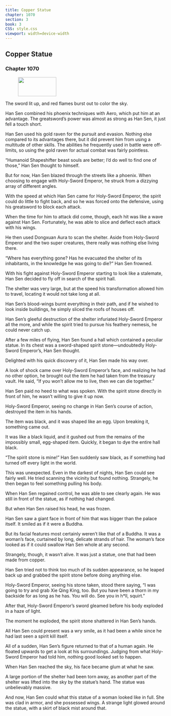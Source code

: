 ```yaml
---
title: Copper Statue
chapter: 1070
section: 3
book: 3
CSS: style.css
viewport: width=device-width
---
```


## Copper Statue

### Chapter 1070

<figure>
	<img src="../Images/gem.gif" alt="" id="gem" width="120" height="60" />
</figure>

The sword lit up, and red flames burst out to color the sky.

Han Sen combined his phoenix techniques with Aero, which put him at an advantage. The greatsword’s power was almost as strong as Han Sen, it just fell a touch short.

Han Sen used his gold raven for the pursuit and evasion. Nothing else compared to its advantages there, but it did prevent him from using a multitude of other skills. The abilities he frequently used in battle were off-limits, so using the gold raven for actual combat was fairly pointless.

“Humanoid Shapeshifter beast souls are better; I’d do well to find one of those,” Han Sen thought to himself.

But for now, Han Sen blazed through the streets like a phoenix. When choosing to engage with Holy-Sword Emperor, he struck from a dizzying array of different angles.

With the speed at which Han Sen came for Holy-Sword Emperor, the spirit could do little to fight back, and so he was forced onto the defensive, using his greatsword to block each attack.

When the time for him to attack did come, though, each hit was like a wave against Han Sen. Fortunately, he was able to slice and deflect each attack with his wings.

He then used Dongxuan Aura to scan the shelter. Aside from Holy-Sword Emperor and the two super creatures, there really was nothing else living there.

“Where has everything gone? Has he evacuated the shelter of its inhabitants, in the knowledge he was going to die?” Han Sen frowned.

With his fight against Holy-Sword Emperor starting to look like a stalemate, Han Sen decided to fly off in search of the spirit hall.

The shelter was very large, but at the speed his transformation allowed him to travel, locating it would not take long at all.

Han Sen’s blood-wings burnt everything in their path, and if he wished to look inside buildings, he simply sliced the roofs of houses off.

Han Sen’s gleeful destruction of the shelter infuriated Holy-Sword Emperor all the more, and while the spirit tried to pursue his feathery nemesis, he could never catch up.

After a few miles of flying, Han Sen found a hall which contained a peculiar statue. In its chest was a sword-shaped spirit stone—undoubtedly Holy-Sword Emperor’s, Han Sen thought.

Delighted with his quick discovery of it, Han Sen made his way over.

A look of shock came over Holy-Sword Emperor’s face, and realizing he had no other option, he brought out the item he had taken from the treasury vault. He said, “If you won’t allow me to live, then we can die together.”

Han Sen paid no heed to what was spoken. With the spirit stone directly in front of him, he wasn’t willing to give it up now.

Holy-Sword Emperor, seeing no change in Han Sen’s course of action, destroyed the item in his hands.

The item was black, and it was shaped like an egg. Upon breaking it, something came out.

It was like a black liquid, and it gushed out from the remains of the impossibly small, egg-shaped item. Quickly, it began to dye the entire hall black.

“The spirit stone is mine!” Han Sen suddenly saw black, as if something had turned off every light in the world.

This was unexpected. Even in the darkest of nights, Han Sen could see fairly well. He tried scanning the vicinity but found nothing. Strangely, he then began to feel something pulling his body.

When Han Sen regained control, he was able to see clearly again. He was still in front of the statue, as if nothing had changed.

But when Han Sen raised his head, he was frozen.

Han Sen saw a giant face in front of him that was bigger than the palace itself. It smiled as if it were a Buddha.

But its facial features most certainly weren’t like that of a Buddha. It was a woman’s face, curtained by long, delicate strands of hair. The woman’s face looked as if it could swallow Han Sen whole at any second.

Strangely, though, it wasn’t alive. It was just a statue, one that had been made from copper.

Han Sen tried not to think too much of its sudden appearance, so he leaped back up and grabbed the spirit stone before doing anything else.

Holy-Sword Emperor, seeing his stone taken, stood there saying, “I was going to try and grab Xie Qing King, too. But you have been a thorn in my backside for as long as he has. You will do. See you in h*ll, squirt.”

After that, Holy-Sword Emperor’s sword gleamed before his body exploded in a haze of light.

The moment he exploded, the spirit stone shattered in Han Sen’s hands.

All Han Sen could present was a wry smile, as it had been a while since he had last seen a spirit kill itself.

All of a sudden, Han Sen’s figure returned to that of a human again. He floated upwards to get a look at his surroundings. Judging from what Holy-Sword Emperor had told him, nothing good looked set to happen.

When Han Sen reached the sky, his face became glum at what he saw.

A large portion of the shelter had been torn away, as another part of the shelter was lifted into the sky by the statue’s hand. The statue was unbelievably massive.

And now, Han Sen could what this statue of a woman looked like in full. She was clad in armor, and she possessed wings. A strange light glowed around the statue, with a skirt of black mist around that.